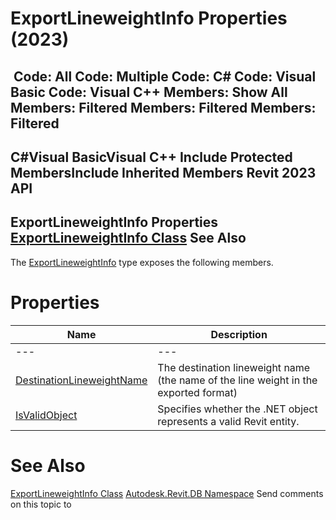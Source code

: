 # ExportLineweightInfo Properties (2023)

﻿
 Code: All Code: Multiple Code: C# Code: Visual Basic Code: Visual C++  Members: Show All Members: Filtered Members: Filtered Members: Filtered   
---  
C#Visual BasicVisual C++
Include Protected MembersInclude Inherited Members
Revit 2023 API  
---  
ExportLineweightInfo Properties  
[ExportLineweightInfo Class](730cd713-bb8b-8a69-739e-d9bae8eb6fa5.md "ExportLineweightInfo Class") See Also  
---  
The [ExportLineweightInfo](730cd713-bb8b-8a69-739e-d9bae8eb6fa5.md "ExportLineweightInfo Class") type exposes the following members.
# Properties
| Name | Description |
| --- | --- |
| --- | --- | --- |
| [DestinationLineweightName](ae7cd0da-d489-2e37-d84e-fac0827dbe23.md "DestinationLineweightName Property") | The destination lineweight name (the name of the line weight in the exported format) |
| [IsValidObject](40791a32-7bd9-d9fa-e5df-15b16541b91a.md "IsValidObject Property") | Specifies whether the .NET object represents a valid Revit entity. |

# See Also
[ExportLineweightInfo Class](730cd713-bb8b-8a69-739e-d9bae8eb6fa5.md "ExportLineweightInfo Class")
[Autodesk.Revit.DB Namespace](87546ba7-461b-c646-cbb1-2cb8f5bff8b2.md "Autodesk.Revit.DB Namespace")
Send comments on this topic to 